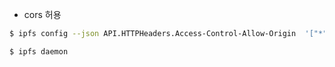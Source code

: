 * cors 허용
```bash
$ ipfs config --json API.HTTPHeaders.Access-Control-Allow-Origin  '["*"]'
```

```bash
$ ipfs daemon
```